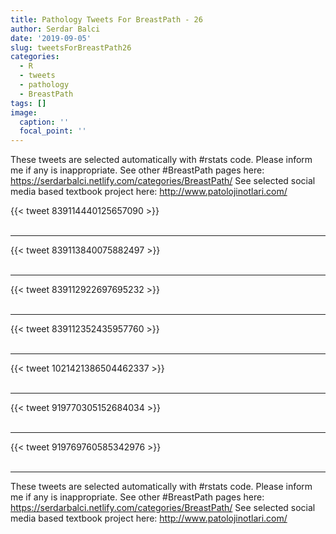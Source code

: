 ```yaml
---
title: Pathology Tweets For BreastPath - 26
author: Serdar Balci
date: '2019-09-05'
slug: tweetsForBreastPath26
categories:
  - R
  - tweets
  - pathology
  - BreastPath
tags: []
image:
  caption: ''
  focal_point: ''
---
```



These tweets are selected automatically with #rstats code. Please inform me if any is inappropriate.
See other #BreastPath pages here: https://serdarbalci.netlify.com/categories/BreastPath/ 
See selected social media based textbook project here: http://www.patolojinotlari.com/

{{< tweet 839114440125657090 >}}
<br>
<br>
<hr>
{{< tweet 839113840075882497 >}}
<br>
<br>
<hr>
{{< tweet 839112922697695232 >}}
<br>
<br>
<hr>
{{< tweet 839112352435957760 >}}
<br>
<br>
<hr>
{{< tweet 1021421386504462337 >}}
<br>
<br>
<hr>
{{< tweet 919770305152684034 >}}
<br>
<br>
<hr>
{{< tweet 919769760585342976 >}}
<br>
<br>
<hr>


These tweets are selected automatically with #rstats code. Please inform me if any is inappropriate.
See other #BreastPath pages here: https://serdarbalci.netlify.com/categories/BreastPath/ 
See selected social media based textbook project here: http://www.patolojinotlari.com/
